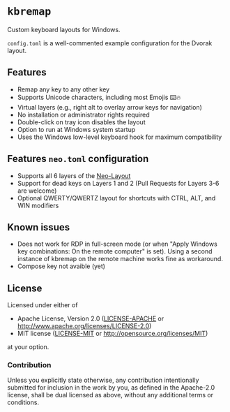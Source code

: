 # `kbremap`

Custom keyboard layouts for Windows.

`config.toml` is a well-commented example configuration for the Dvorak layout.

## Features
* Remap any key to any other key
* Supports Unicode characters, including most Emojis ⌨️🔥
* Virtual layers (e.g., right alt to overlay arrow keys for navigation)
* No installation or administrator rights required
* Double-click on tray icon disables the layout
* Option to run at Windows system startup
* Uses the Windows low-level keyboard hook for maximum compatibility

## Features `neo.toml` configuration
* Supports all 6 layers of the [Neo-Layout](https://neo-layout.org/)
* Support for dead keys on Layers 1 and 2 (Pull Requests for Layers 3-6 are welcome)
* Optional QWERTY/QWERTZ layout for shortcuts with CTRL, ALT, and WIN modifiers

## Known issues
* Does not work for RDP in full-screen mode (or when "Apply Windows key combinations:
  On the remote computer" is set). Using a second instance of kbremap on the remote
  machine works fine as workaround.
* Compose key not avaible (yet)


## License

Licensed under either of

- Apache License, Version 2.0 ([LICENSE-APACHE](LICENSE-APACHE) or
  http://www.apache.org/licenses/LICENSE-2.0)
- MIT license ([LICENSE-MIT](LICENSE-MIT) or http://opensource.org/licenses/MIT)

at your option.

### Contribution

Unless you explicitly state otherwise, any contribution intentionally submitted for inclusion in the
work by you, as defined in the Apache-2.0 license, shall be dual licensed as above, without any
additional terms or conditions.
